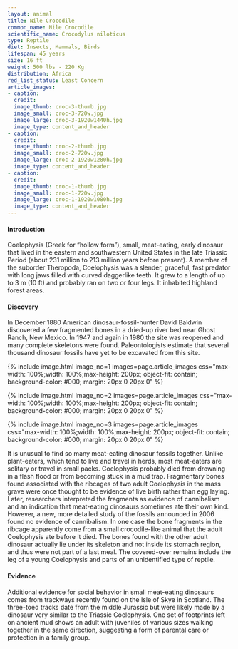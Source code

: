 ```yaml
---
layout: animal
title: Nile Crocodile
common_name: Nile Crocodile
scientific_name: Crocodylus niloticus
type: Reptile
diet: Insects, Mammals, Birds
lifespan: 45 years
size: 16 ft
weight: 500 lbs - 220 Kg
distribution: Africa
red_list_status: Least Concern
article_images:
- caption: 
  credit: 
  image_thumb: croc-3-thumb.jpg
  image_small: croc-3-720w.jpg
  image_large: croc-3-1920w1440h.jpg
  image_type: content_and_header
- caption: 
  credit: 
  image_thumb: croc-2-thumb.jpg
  image_small: croc-2-720w.jpg
  image_large: croc-2-1920w1280h.jpg
  image_type: content_and_header
- caption: 
  credit: 
  image_thumb: croc-1-thumb.jpg
  image_small: croc-1-720w.jpg
  image_large: croc-1-1920w1080h.jpg
  image_type: content_and_header
---
```


#### Introduction

Coelophysis (Greek for “hollow form”), small, meat-eating, early dinosaur that lived in the eastern and southwestern United States in the late Triassic Period (about 231 million to 213 million years before present). A member of the suborder Theropoda, Coelophysis was a slender, graceful, fast predator with long jaws filled with curved daggerlike teeth. It grew to a length of up to 3 m (10 ft) and probably ran on two or four legs. It inhabited highland forest areas.

#### Discovery

In December 1880 American dinosaur-fossil-hunter David Baldwin discovered a few fragmented bones in a dried-up river bed near Ghost Ranch, New Mexico. In 1947 and again in 1980 the site was reopened and many complete skeletons were found. Paleontologists estimate that several thousand dinosaur fossils have yet to be excavated from this site.

{% include image.html image_no=1 images=page.article_images css="max-width: 100%;width: 100%;max-height: 200px; object-fit: contain; background-color: #000; margin: 20px 0 20px 0" %}

{% include image.html image_no=2 images=page.article_images css="max-width: 100%;width: 100%;max-height: 200px; object-fit: contain; background-color: #000; margin: 20px 0 20px 0" %}

{% include image.html image_no=3 images=page.article_images css="max-width: 100%;width: 100%;max-height: 200px; object-fit: contain; background-color: #000; margin: 20px 0 20px 0" %}

It is unusual to find so many meat-eating dinosaur fossils together. Unlike plant-eaters, which tend to live and travel in herds, most meat-eaters are solitary or travel in small packs. Coelophysis probably died from drowning in a flash flood or from becoming stuck in a mud trap. Fragmentary bones found associated with the ribcages of two adult Coelophysis in the mass grave were once thought to be evidence of live birth rather than egg laying. Later, researchers interpreted the fragments as evidence of cannibalism and an indication that meat-eating dinosaurs sometimes ate their own kind. However, a new, more detailed study of the fossils announced in 2006 found no evidence of cannibalism. In one case the bone fragments in the ribcage apparently come from a small crocodile-like animal that the adult Coelophysis ate before it died. The bones found with the other adult dinosaur actually lie under its skeleton and not inside its stomach region, and thus were not part of a last meal. The covered-over remains include the leg of a young Coelophysis and parts of an unidentified type of reptile. 

#### Evidence

Additional evidence for social behavior in small meat-eating dinosaurs comes from trackways recently found on the Isle of Skye in Scotland. The three-toed tracks date from the middle Jurassic but were likely made by a dinosaur very similar to the Triassic Coelophysis. One set of footprints left on ancient mud shows an adult with juveniles of various sizes walking together in the same direction, suggesting a form of parental care or protection in a family group.